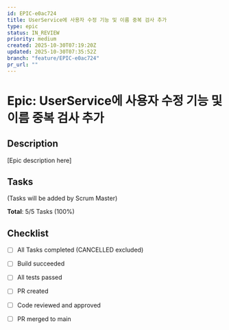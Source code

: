 ```yaml
---
id: EPIC-e0ac724
title: UserService에 사용자 수정 기능 및 이름 중복 검사 추가
type: epic
status: IN_REVIEW
priority: medium
created: 2025-10-30T07:19:20Z
updated: 2025-10-30T07:35:52Z
branch: "feature/EPIC-e0ac724"
pr_url: ""
---
```


# Epic: UserService에 사용자 수정 기능 및 이름 중복 검사 추가

## Description

[Epic description here]

## Tasks

(Tasks will be added by Scrum Master)

**Total**: 5/5 Tasks (100%)

## Checklist

- [ ] All Tasks completed (CANCELLED excluded)
- [ ] Build succeeded
- [ ] All tests passed
- [ ] PR created
- [ ] Code reviewed and approved
- [ ] PR merged to main

